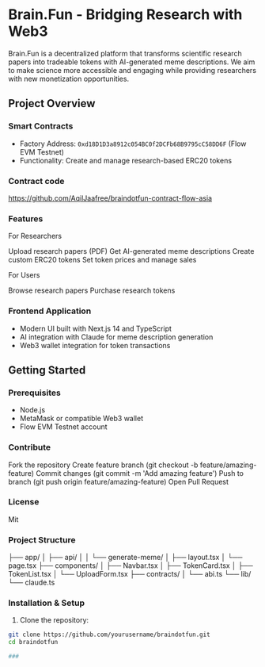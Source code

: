 # Brain.Fun - Bridging Research with Web3

Brain.Fun is a decentralized platform that transforms scientific research papers into tradeable tokens with AI-generated meme descriptions. We aim to make science more accessible and engaging while providing researchers with new monetization opportunities.

## Project Overview

### Smart Contracts
- Factory Address: `0xd18D1D3a8912c054BC0f2DCFb68B9795cC58DD6F` (Flow EVM Testnet)
- Functionality: Create and manage research-based ERC20 tokens

### Contract code
https://github.com/AqilJaafree/braindotfun-contract-flow-asia

### Features
For Researchers

Upload research papers (PDF)
Get AI-generated meme descriptions
Create custom ERC20 tokens
Set token prices and manage sales

For Users

Browse research papers
Purchase research tokens

### Frontend Application 
- Modern UI built with Next.js 14 and TypeScript
- AI integration with Claude for meme description generation
- Web3 wallet integration for token transactions

## Getting Started

### Prerequisites
- Node.js
- MetaMask or compatible Web3 wallet
- Flow EVM Testnet account

### Contribute
Fork the repository
Create feature branch (git checkout -b feature/amazing-feature)
Commit changes (git commit -m 'Add amazing feature')
Push to branch (git push origin feature/amazing-feature)
Open Pull Request

### License 
Mit 


### Project Structure

├── app/
│   ├── api/
│   │   └── generate-meme/
│   ├── layout.tsx
│   └── page.tsx
├── components/
│   ├── Navbar.tsx
│   ├── TokenCard.tsx
│   ├── TokenList.tsx
│   └── UploadForm.tsx
├── contracts/
│   └── abi.ts
└── lib/
    └── claude.ts

    
### Installation & Setup

1. Clone the repository:
```bash
git clone https://github.com/yourusername/braindotfun.git
cd braindotfun

###


